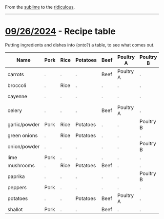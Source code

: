 From the [sublime](https://www.youtube.com/watch?v=CNUTlKqSO-I) to the [ridiculous](https://www.youtube.com/watch?v=zy9FkAXMBfk).

--------------------------------------------------------------------

# [09/26/2024](#9262024) - Recipe table

Putting ingredients and dishes into (onto?) a table, to see what comes out. 

|Name|Pork|Rice|Potatoes|Beef|Poultry A|Poultry B|Lamb|
|-------|-------|-------|-------|-------|-------|-------|-------|
|carrots|.|.|.|Beef|Poultry A|.|Lamb|
|broccoli|.|Rice|.|.|.|.|.|
|cayenne|.|.|.|.|.|.|Poultry B|.|
|celery|.|.|.|Beef|Poultry A|.|.|Lamb|
|garlic/powder|Pork|Rice|Potatoes|.|.|Poultry B|Lamb|
|green onions|.|Rice|Potatoes|.|.|.|.|
|onion/powder|.|.|.|.|.|Poultry B|.|
|lime|Pork|.|.|.|.|.|.|.|
|mushrooms|.|Rice|Potatoes|Beef|.|.|.|
|paprika|.|.|.|.|.|Poultry B|.|
|peppers|Pork|.|.|.|.|.|.|
|potatoes|.|.|Potatoes|Beef|Poultry A|.|.|
|shallot|Pork|.|.|Beef|.|.|Lamb|

